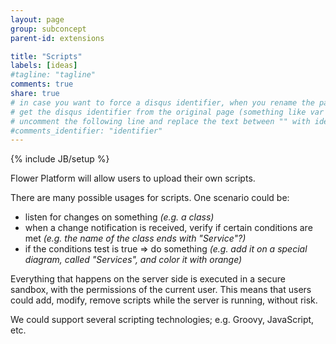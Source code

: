 ```yaml
---
layout: page
group: subconcept
parent-id: extensions

title: "Scripts"
labels: [ideas]
#tagline: "tagline"
comments: true
share: true
# in case you want to force a disqus identifier, when you rename the page
# get the disqus identifier from the original page (something like var disqus_identifier = 'ident';),
# uncomment the following line and replace the text between "" with ident
#comments_identifier: "identifier"
---
```

{% include JB/setup %}

Flower Platform will allow users to upload their own scripts.

<div class="alert alert-info">
There are many possible usages for scripts. One scenario could be: 
<ul>
<li>listen for changes on something <em>(e.g. a class)</em></li>
<li>when a change notification is received, verify if certain conditions are met <em>(e.g. the name of the class ends with "Service"?)</em></li>
<li>if the conditions test is true => do something <em>(e.g. add it on a special diagram, called "Services", and color it with orange)</em> </li>
</ul>
</div>

Everything that happens on the server side is executed in a secure sandbox, with the permissions of the current user. This means that users could add, modify, remove scripts while the server is running, without risk.

We could support several scripting technologies; e.g. Groovy, JavaScript, etc.